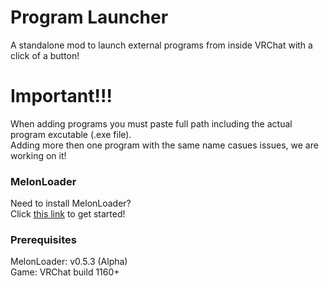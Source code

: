 # Program Launcher

A standalone mod to launch external programs from inside VRChat with a click of a button!

# Important!!! 

When adding programs you must paste full path including the actual program excutable (.exe file). <br>
Adding more then one program with the same name casues issues, we are working on it!

### MelonLoader
Need to install MelonLoader?<br>
Click [this link](https://melonwiki.xyz/) to get started!

### Prerequisites
MelonLoader: v0.5.3 (Alpha)<br>
Game: VRChat build 1160+<br>
